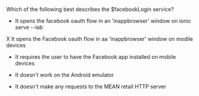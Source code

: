 Which of the following best describes the $facebookLogin service?

- It opens the facebook oauth flow in an 'inappbrowser' window on ionic serve --lab

X It opens the Facebook oauth flow in aa 'inappbrowser' window on modile devices

- It requires the user to have the Facebook app installed on mobile devices

- It doesn't work on the Android emulator

- It doesn't make any requests to the MEAN retail HTTP server